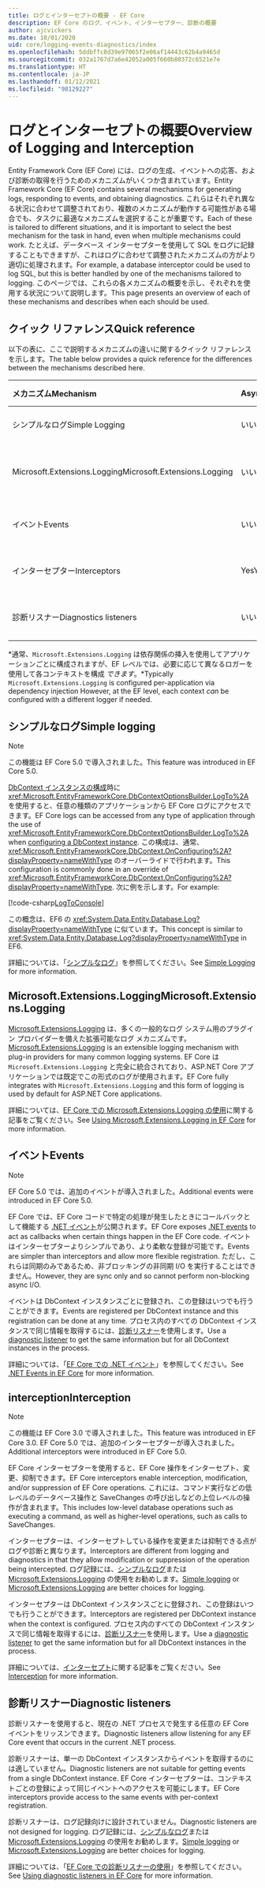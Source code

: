 ```yaml
---
title: ログとインターセプトの概要 - EF Core
description: EF Core のログ、イベント、インターセプター、診断の概要
author: ajcvickers
ms.date: 10/01/2020
uid: core/logging-events-diagnostics/index
ms.openlocfilehash: 5ddbffc8d39e97065f2e06af14443c62b4a9465d
ms.sourcegitcommit: 032a1767d7a6e42052a005f660b80372c6521e7e
ms.translationtype: HT
ms.contentlocale: ja-JP
ms.lasthandoff: 01/12/2021
ms.locfileid: "98129227"
---
```

# <a name="overview-of-logging-and-interception"></a><span data-ttu-id="c0958-103">ログとインターセプトの概要</span><span class="sxs-lookup"><span data-stu-id="c0958-103">Overview of Logging and Interception</span></span>

<span data-ttu-id="c0958-104">Entity Framework Core (EF Core) には、ログの生成、イベントへの応答、および診断の取得を行うためのメカニズムがいくつか含まれています。</span><span class="sxs-lookup"><span data-stu-id="c0958-104">Entity Framework Core (EF Core) contains several mechanisms for generating logs, responding to events, and obtaining diagnostics.</span></span> <span data-ttu-id="c0958-105">これらはそれぞれ異なる状況に合わせて調整されており、複数のメカニズムが動作する可能性がある場合でも、タスクに最適なメカニズムを選択することが重要です。</span><span class="sxs-lookup"><span data-stu-id="c0958-105">Each of these is tailored to different situations, and it is important to select the best mechanism for the task in hand, even when multiple mechanisms could work.</span></span> <span data-ttu-id="c0958-106">たとえば、データベース インターセプターを使用して SQL をログに記録することもできますが、これはログに合わせて調整されたメカニズムの方がより適切に処理されます。</span><span class="sxs-lookup"><span data-stu-id="c0958-106">For example, a database interceptor could be used to log SQL, but this is better handled by one of the mechanisms tailored to logging.</span></span> <span data-ttu-id="c0958-107">このページでは、これらの各メカニズムの概要を示し、それぞれを使用する状況について説明します。</span><span class="sxs-lookup"><span data-stu-id="c0958-107">This page presents an overview of each of these mechanisms and describes when each should be used.</span></span>

## <a name="quick-reference"></a><span data-ttu-id="c0958-108">クイック リファレンス</span><span class="sxs-lookup"><span data-stu-id="c0958-108">Quick reference</span></span>

<span data-ttu-id="c0958-109">以下の表に、ここで説明するメカニズムの違いに関するクイック リファレンスを示します。</span><span class="sxs-lookup"><span data-stu-id="c0958-109">The table below provides a quick reference for the differences between the mechanisms described here.</span></span>

| <span data-ttu-id="c0958-110">メカニズム</span><span class="sxs-lookup"><span data-stu-id="c0958-110">Mechanism</span></span> |  <span data-ttu-id="c0958-111">Async</span><span class="sxs-lookup"><span data-stu-id="c0958-111">Async</span></span> | <span data-ttu-id="c0958-112">Scope</span><span class="sxs-lookup"><span data-stu-id="c0958-112">Scope</span></span> | <span data-ttu-id="c0958-113">登録済み</span><span class="sxs-lookup"><span data-stu-id="c0958-113">Registered</span></span> | <span data-ttu-id="c0958-114">使用目的</span><span class="sxs-lookup"><span data-stu-id="c0958-114">Intended use</span></span>
|:----------|--------|-------|------------|-------------
| <span data-ttu-id="c0958-115">シンプルなログ</span><span class="sxs-lookup"><span data-stu-id="c0958-115">Simple Logging</span></span> | <span data-ttu-id="c0958-116">いいえ</span><span class="sxs-lookup"><span data-stu-id="c0958-116">No</span></span> | <span data-ttu-id="c0958-117">コンテキストごと</span><span class="sxs-lookup"><span data-stu-id="c0958-117">Per context</span></span> | <span data-ttu-id="c0958-118">コンテキスト構成</span><span class="sxs-lookup"><span data-stu-id="c0958-118">Context configuration</span></span> | <span data-ttu-id="c0958-119">開発時のログ</span><span class="sxs-lookup"><span data-stu-id="c0958-119">Development-time logging</span></span>
| <span data-ttu-id="c0958-120">Microsoft.Extensions.Logging</span><span class="sxs-lookup"><span data-stu-id="c0958-120">Microsoft.Extensions.Logging</span></span> | <span data-ttu-id="c0958-121">いいえ</span><span class="sxs-lookup"><span data-stu-id="c0958-121">No</span></span> | <span data-ttu-id="c0958-122">コンテキストごと\*</span><span class="sxs-lookup"><span data-stu-id="c0958-122">Per context\*</span></span> | <span data-ttu-id="c0958-123">D.I.</span><span class="sxs-lookup"><span data-stu-id="c0958-123">D.I.</span></span> <span data-ttu-id="c0958-124">またはコンテキスト構成</span><span class="sxs-lookup"><span data-stu-id="c0958-124">or context configuration</span></span> | <span data-ttu-id="c0958-125">本番環境のログ</span><span class="sxs-lookup"><span data-stu-id="c0958-125">Production logging</span></span>
| <span data-ttu-id="c0958-126">イベント</span><span class="sxs-lookup"><span data-stu-id="c0958-126">Events</span></span> | <span data-ttu-id="c0958-127">いいえ</span><span class="sxs-lookup"><span data-stu-id="c0958-127">No</span></span> | <span data-ttu-id="c0958-128">コンテキストごと</span><span class="sxs-lookup"><span data-stu-id="c0958-128">Per context</span></span> | <span data-ttu-id="c0958-129">時間指定なし</span><span class="sxs-lookup"><span data-stu-id="c0958-129">Any time</span></span> | <span data-ttu-id="c0958-130">EF イベントへの応答</span><span class="sxs-lookup"><span data-stu-id="c0958-130">Reacting to EF events</span></span>
| <span data-ttu-id="c0958-131">インターセプター</span><span class="sxs-lookup"><span data-stu-id="c0958-131">Interceptors</span></span> | <span data-ttu-id="c0958-132">Yes</span><span class="sxs-lookup"><span data-stu-id="c0958-132">Yes</span></span> | <span data-ttu-id="c0958-133">コンテキストごと</span><span class="sxs-lookup"><span data-stu-id="c0958-133">Per context</span></span> | <span data-ttu-id="c0958-134">コンテキスト構成</span><span class="sxs-lookup"><span data-stu-id="c0958-134">Context configuration</span></span> | <span data-ttu-id="c0958-135">EF 操作の取り扱い</span><span class="sxs-lookup"><span data-stu-id="c0958-135">Manipulating EF operations</span></span>
| <span data-ttu-id="c0958-136">診断リスナー</span><span class="sxs-lookup"><span data-stu-id="c0958-136">Diagnostics listeners</span></span> | <span data-ttu-id="c0958-137">いいえ</span><span class="sxs-lookup"><span data-stu-id="c0958-137">No</span></span> | <span data-ttu-id="c0958-138">プロセス</span><span class="sxs-lookup"><span data-stu-id="c0958-138">Process</span></span> | <span data-ttu-id="c0958-139">グローバル</span><span class="sxs-lookup"><span data-stu-id="c0958-139">Globally</span></span> | <span data-ttu-id="c0958-140">アプリケーション診断</span><span class="sxs-lookup"><span data-stu-id="c0958-140">Application diagnostics</span></span>

<span data-ttu-id="c0958-141">\*通常、`Microsoft.Extensions.Logging` は依存関係の挿入を使用してアプリケーションごとに構成されますが、EF レベルでは、必要に応じて異なるロガーを使用して各コンテキストを構成 _できます_。</span><span class="sxs-lookup"><span data-stu-id="c0958-141">\*Typically `Microsoft.Extensions.Logging` is configured per-application via dependency injection However, at the EF level, each context _can_ be configured with a different logger if needed.</span></span>

## <a name="simple-logging"></a><span data-ttu-id="c0958-142">シンプルなログ</span><span class="sxs-lookup"><span data-stu-id="c0958-142">Simple logging</span></span>

> [!NOTE]
> <span data-ttu-id="c0958-143">この機能は EF Core 5.0 で導入されました。</span><span class="sxs-lookup"><span data-stu-id="c0958-143">This feature was introduced in EF Core 5.0.</span></span>

<span data-ttu-id="c0958-144">[DbContext インスタンスの構成](xref:core/dbcontext-configuration/index)時に <xref:Microsoft.EntityFrameworkCore.DbContextOptionsBuilder.LogTo%2A> を使用すると、任意の種類のアプリケーションから EF Core ログにアクセスできます。</span><span class="sxs-lookup"><span data-stu-id="c0958-144">EF Core logs can be accessed from any type of application through the use of <xref:Microsoft.EntityFrameworkCore.DbContextOptionsBuilder.LogTo%2A> when [configuring a DbContext instance](xref:core/dbcontext-configuration/index).</span></span> <span data-ttu-id="c0958-145">この構成は、通常、<xref:Microsoft.EntityFrameworkCore.DbContext.OnConfiguring%2A?displayProperty=nameWithType> のオーバーライドで行われます。</span><span class="sxs-lookup"><span data-stu-id="c0958-145">This configuration is commonly done in an override of <xref:Microsoft.EntityFrameworkCore.DbContext.OnConfiguring%2A?displayProperty=nameWithType>.</span></span> <span data-ttu-id="c0958-146">次に例を示します。</span><span class="sxs-lookup"><span data-stu-id="c0958-146">For example:</span></span>

<!--
    protected override void OnConfiguring(DbContextOptionsBuilder optionsBuilder)
        => optionsBuilder.LogTo(Console.WriteLine);
-->
[!code-csharp[LogToConsole](../../../samples/core/Miscellaneous/Logging/SimpleLogging/Program.cs?name=LogToConsole)]

<span data-ttu-id="c0958-147">この概念は、EF6 の <xref:System.Data.Entity.Database.Log?displayProperty=nameWithType> に似ています。</span><span class="sxs-lookup"><span data-stu-id="c0958-147">This concept is similar to <xref:System.Data.Entity.Database.Log?displayProperty=nameWithType> in EF6.</span></span>

<span data-ttu-id="c0958-148">詳細については、「[シンプルなログ](xref:core/logging-events-diagnostics/simple-logging)」を参照してください。</span><span class="sxs-lookup"><span data-stu-id="c0958-148">See [Simple Logging](xref:core/logging-events-diagnostics/simple-logging) for more information.</span></span>

## <a name="microsoftextensionslogging"></a><span data-ttu-id="c0958-149">Microsoft.Extensions.Logging</span><span class="sxs-lookup"><span data-stu-id="c0958-149">Microsoft.Extensions.Logging</span></span>

<span data-ttu-id="c0958-150">[Microsoft.Extensions.Logging](/dotnet/core/extensions/logging) は、多くの一般的なログ システム用のプラグイン プロバイダーを備えた拡張可能なログ メカニズムです。</span><span class="sxs-lookup"><span data-stu-id="c0958-150">[Microsoft.Extensions.Logging](/dotnet/core/extensions/logging) is an extensible logging mechanism with plug-in providers for many common logging systems.</span></span> <span data-ttu-id="c0958-151">EF Core は `Microsoft.Extensions.Logging` と完全に統合されており、ASP.NET Core アプリケーションでは既定でこの形式のログが使用されます。</span><span class="sxs-lookup"><span data-stu-id="c0958-151">EF Core fully integrates with `Microsoft.Extensions.Logging` and this form of logging is used by default for ASP.NET Core applications.</span></span>

<span data-ttu-id="c0958-152">詳細については、[EF Core での Microsoft.Extensions.Logging の使用](xref:core/logging-events-diagnostics/extensions-logging)に関する記事をご覧ください。</span><span class="sxs-lookup"><span data-stu-id="c0958-152">See [Using Microsoft.Extensions.Logging in EF Core](xref:core/logging-events-diagnostics/extensions-logging) for more information.</span></span>

## <a name="events"></a><span data-ttu-id="c0958-153">イベント</span><span class="sxs-lookup"><span data-stu-id="c0958-153">Events</span></span>

> [!NOTE]
> <span data-ttu-id="c0958-154">EF Core 5.0 では、追加のイベントが導入されました。</span><span class="sxs-lookup"><span data-stu-id="c0958-154">Additional events were introduced in EF Core 5.0.</span></span>

<span data-ttu-id="c0958-155">EF Core では、EF Core コードで特定の処理が発生したときにコールバックとして機能する [.NET イベント](/dotnet/standard/events/)が公開されます。</span><span class="sxs-lookup"><span data-stu-id="c0958-155">EF Core exposes [.NET events](/dotnet/standard/events/) to act as callbacks when certain things happen in the EF Core code.</span></span> <span data-ttu-id="c0958-156">イベントはインターセプターよりシンプルであり、より柔軟な登録が可能です。</span><span class="sxs-lookup"><span data-stu-id="c0958-156">Events are simpler than interceptors and allow more flexible registration.</span></span> <span data-ttu-id="c0958-157">ただし、これらは同期のみであるため、非ブロッキングの非同期 I/O を実行することはできません。</span><span class="sxs-lookup"><span data-stu-id="c0958-157">However, they are sync only and so cannot perform non-blocking async I/O.</span></span>

<span data-ttu-id="c0958-158">イベントは DbContext インスタンスごとに登録され、この登録はいつでも行うことができます。</span><span class="sxs-lookup"><span data-stu-id="c0958-158">Events are registered per DbContext instance and this registration can be done at any time.</span></span> <span data-ttu-id="c0958-159">プロセス内のすべての DbContext インスタンスで同じ情報を取得するには、[診断リスナー](xref:core/logging-events-diagnostics/diagnostic-listeners)を使用します。</span><span class="sxs-lookup"><span data-stu-id="c0958-159">Use a [diagnostic listener](xref:core/logging-events-diagnostics/diagnostic-listeners) to get the same information but for all DbContext instances in the process.</span></span>

<span data-ttu-id="c0958-160">詳細については、「[EF Core での .NET イベント](xref:core/logging-events-diagnostics/events)」を参照してください。</span><span class="sxs-lookup"><span data-stu-id="c0958-160">See [.NET Events in EF Core](xref:core/logging-events-diagnostics/events) for more information.</span></span>

## <a name="interception"></a><span data-ttu-id="c0958-161">interception</span><span class="sxs-lookup"><span data-stu-id="c0958-161">Interception</span></span>

> [!NOTE]
> <span data-ttu-id="c0958-162">この機能は EF Core 3.0 で導入されました。</span><span class="sxs-lookup"><span data-stu-id="c0958-162">This feature was introduced in EF Core 3.0.</span></span> <span data-ttu-id="c0958-163">EF Core 5.0 では、追加のインターセプターが導入されました。</span><span class="sxs-lookup"><span data-stu-id="c0958-163">Additional interceptors were introduced in EF Core 5.0.</span></span>

<span data-ttu-id="c0958-164">EF Core インターセプターを使用すると、EF Core 操作をインターセプト、変更、抑制できます。</span><span class="sxs-lookup"><span data-stu-id="c0958-164">EF Core interceptors enable interception, modification, and/or suppression of EF Core operations.</span></span> <span data-ttu-id="c0958-165">これには、コマンド実行などの低レベルのデータベース操作と SaveChanges の呼び出しなどの上位レベルの操作が含まれます。</span><span class="sxs-lookup"><span data-stu-id="c0958-165">This includes low-level database operations such as executing a command, as well as higher-level operations, such as calls to SaveChanges.</span></span>

<span data-ttu-id="c0958-166">インターセプターは、インターセプトしている操作を変更または抑制できる点がログや診断と異なります。</span><span class="sxs-lookup"><span data-stu-id="c0958-166">Interceptors are different from logging and diagnostics in that they allow modification or suppression of the operation being intercepted.</span></span> <span data-ttu-id="c0958-167">ログ記録には、[シンプルなログ](xref:core/logging-events-diagnostics/simple-logging)または [Microsoft.Extensions.Logging](xref:core/logging-events-diagnostics/extensions-logging) の使用をお勧めします。</span><span class="sxs-lookup"><span data-stu-id="c0958-167">[Simple logging](xref:core/logging-events-diagnostics/simple-logging) or [Microsoft.Extensions.Logging](xref:core/logging-events-diagnostics/extensions-logging) are better choices for logging.</span></span>

<span data-ttu-id="c0958-168">インターセプターは DbContext インスタンスごとに登録され、この登録はいつでも行うことができます。</span><span class="sxs-lookup"><span data-stu-id="c0958-168">Interceptors are registered per DbContext instance when the context is configured.</span></span> <span data-ttu-id="c0958-169">プロセス内のすべての DbContext インスタンスで同じ情報を取得するには、[診断リスナー](xref:core/logging-events-diagnostics/diagnostic-listeners)を使用します。</span><span class="sxs-lookup"><span data-stu-id="c0958-169">Use a [diagnostic listener](xref:core/logging-events-diagnostics/diagnostic-listeners) to get the same information but for all DbContext instances in the process.</span></span>

<span data-ttu-id="c0958-170">詳細については、[インターセプト](xref:core/logging-events-diagnostics/interceptors)に関する記事をご覧ください。</span><span class="sxs-lookup"><span data-stu-id="c0958-170">See [Interception](xref:core/logging-events-diagnostics/interceptors) for more information.</span></span>

## <a name="diagnostic-listeners"></a><span data-ttu-id="c0958-171">診断リスナー</span><span class="sxs-lookup"><span data-stu-id="c0958-171">Diagnostic listeners</span></span>

<span data-ttu-id="c0958-172">診断リスナーを使用すると、現在の .NET プロセスで発生する任意の EF Core イベントをリッスンできます。</span><span class="sxs-lookup"><span data-stu-id="c0958-172">Diagnostic listeners allow listening for any EF Core event that occurs in the current .NET process.</span></span>

<span data-ttu-id="c0958-173">診断リスナーは、単一の DbContext インスタンスからイベントを取得するのには適していません。</span><span class="sxs-lookup"><span data-stu-id="c0958-173">Diagnostic listeners are not suitable for getting events from a single DbContext instance.</span></span> <span data-ttu-id="c0958-174">EF Core インターセプターは、コンテキストごとの登録によって同じイベントへのアクセスを可能にします。</span><span class="sxs-lookup"><span data-stu-id="c0958-174">EF Core interceptors provide access to the same events with per-context registration.</span></span>

<span data-ttu-id="c0958-175">診断リスナーは、ログ記録向けに設計されていません。</span><span class="sxs-lookup"><span data-stu-id="c0958-175">Diagnostic listeners are not designed for logging.</span></span> <span data-ttu-id="c0958-176">ログ記録には、[シンプルなログ](xref:core/logging-events-diagnostics/simple-logging)または [Microsoft.Extensions.Logging](xref:core/logging-events-diagnostics/extensions-logging) の使用をお勧めします。</span><span class="sxs-lookup"><span data-stu-id="c0958-176">[Simple logging](xref:core/logging-events-diagnostics/simple-logging) or [Microsoft.Extensions.Logging](xref:core/logging-events-diagnostics/extensions-logging) are better choices for logging.</span></span>

<span data-ttu-id="c0958-177">詳細については、「[EF Core での診断リスナーの使用](xref:core/logging-events-diagnostics/diagnostic-listeners)」を参照してください。</span><span class="sxs-lookup"><span data-stu-id="c0958-177">See [Using diagnostic listeners in EF Core](xref:core/logging-events-diagnostics/diagnostic-listeners) for more information.</span></span>
